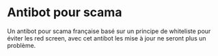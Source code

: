 # Antibot pour scama
Un antibot pour scama française basé sur un principe de whiteliste pour éviter les red screen, avec cet antibot les mise à jour ne seront plus un problème.
